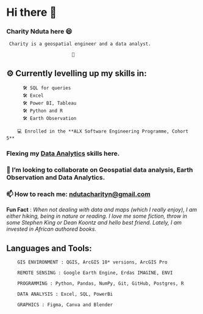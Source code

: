   # Hi there 👋
   ### Charity Nduta here :smile:
     Charity is a geospatial engineer and a data analyst.
                            
                            🌱

  ## ⚙ Currently levelling up my skills in:

          🛠 SQL for queries
          🛠 Excel
          🛠 Power BI, Tableau
          🛠 Python and R
          🛠 Earth Observation
          
        💻 Enrolled in the **ALX Software Engineering Programme, Cohort 5**
        
        
   ### Flexing my [Data Analytics](https://github.com/NdutaCharity/Data_Analytics/) skills here.

   ### 🤝 I’m looking to collaborate on __Geospatial data analysis, Earth Observation and Data Analytics__.
 
 
   ### 📫 How to reach me: ndutacharityn@gmail.com
 
   **Fun Fact** : _When not dealing with data and maps (which I really enjoy), I am either hiking, being in nature or reading.
      I love me some fiction, throw in some Stephen King or Dean  Koontz and hello best friend.
      Lately, I am invested in African authored books._
 


  ## Languages and Tools:
  
        GIS ENVIRONMENT : QGIS, ArcGIS 10* versions, ArcGIS Pro

        REMOTE SENSING : Google Earth Engine, Erdas IMAGINE, ENVI

        PROGRAMMING : Python, Pandas, NumPy, Git, GitHub, Postgres, R

        DATA ANALYSIS : Excel, SQL, PowerBi

        GRAPHICS : Figma, Canva and Blender
